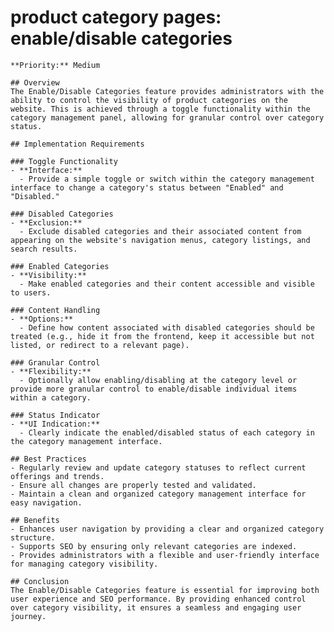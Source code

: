 # product category pages: enable/disable categories

    **Priority:** Medium

    ## Overview
    The Enable/Disable Categories feature provides administrators with the ability to control the visibility of product categories on the website. This is achieved through a toggle functionality within the category management panel, allowing for granular control over category status.

    ## Implementation Requirements

    ### Toggle Functionality
    - **Interface:**
      - Provide a simple toggle or switch within the category management interface to change a category's status between "Enabled" and "Disabled."

    ### Disabled Categories
    - **Exclusion:**
      - Exclude disabled categories and their associated content from appearing on the website's navigation menus, category listings, and search results.

    ### Enabled Categories
    - **Visibility:**
      - Make enabled categories and their content accessible and visible to users.

    ### Content Handling
    - **Options:**
      - Define how content associated with disabled categories should be treated (e.g., hide it from the frontend, keep it accessible but not listed, or redirect to a relevant page).

    ### Granular Control
    - **Flexibility:**
      - Optionally allow enabling/disabling at the category level or provide more granular control to enable/disable individual items within a category.

    ### Status Indicator
    - **UI Indication:**
      - Clearly indicate the enabled/disabled status of each category in the category management interface.

    ## Best Practices
    - Regularly review and update category statuses to reflect current offerings and trends.
    - Ensure all changes are properly tested and validated.
    - Maintain a clean and organized category management interface for easy navigation.

    ## Benefits
    - Enhances user navigation by providing a clear and organized category structure.
    - Supports SEO by ensuring only relevant categories are indexed.
    - Provides administrators with a flexible and user-friendly interface for managing category visibility.

    ## Conclusion
    The Enable/Disable Categories feature is essential for improving both user experience and SEO performance. By providing enhanced control over category visibility, it ensures a seamless and engaging user journey.
